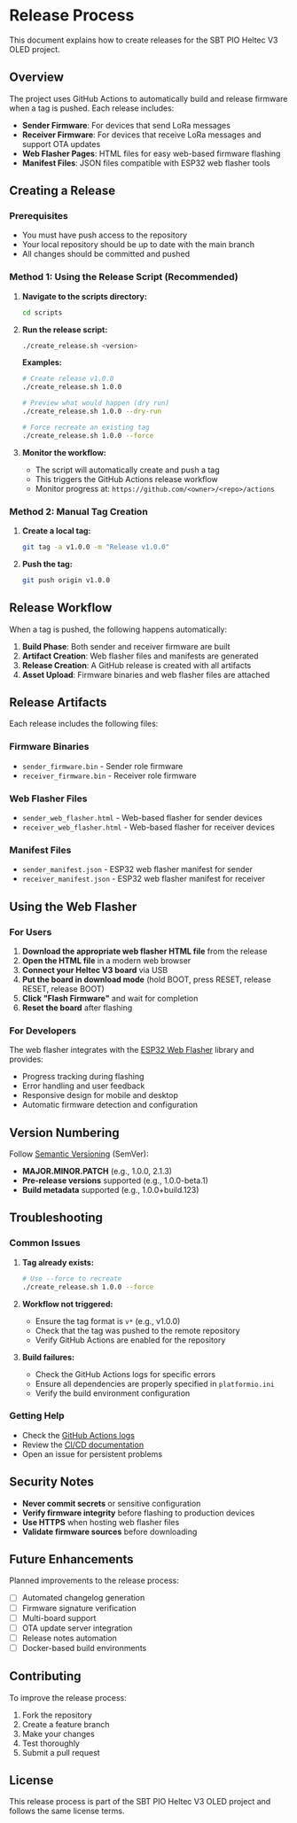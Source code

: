 # Release Process

This document explains how to create releases for the SBT PIO Heltec V3 OLED project.

## Overview

The project uses GitHub Actions to automatically build and release firmware when a tag is pushed. Each release includes:

- **Sender Firmware**: For devices that send LoRa messages
- **Receiver Firmware**: For devices that receive LoRa messages and support OTA updates
- **Web Flasher Pages**: HTML files for easy web-based firmware flashing
- **Manifest Files**: JSON files compatible with ESP32 web flasher tools

## Creating a Release

### Prerequisites

- You must have push access to the repository
- Your local repository should be up to date with the main branch
- All changes should be committed and pushed

### Method 1: Using the Release Script (Recommended)

1. **Navigate to the scripts directory:**
   ```bash
   cd scripts
   ```

2. **Run the release script:**
   ```bash
   ./create_release.sh <version>
   ```

   **Examples:**
   ```bash
   # Create release v1.0.0
   ./create_release.sh 1.0.0

   # Preview what would happen (dry run)
   ./create_release.sh 1.0.0 --dry-run

   # Force recreate an existing tag
   ./create_release.sh 1.0.0 --force
   ```

3. **Monitor the workflow:**
   - The script will automatically create and push a tag
   - This triggers the GitHub Actions release workflow
   - Monitor progress at: `https://github.com/<owner>/<repo>/actions`

### Method 2: Manual Tag Creation

1. **Create a local tag:**
   ```bash
   git tag -a v1.0.0 -m "Release v1.0.0"
   ```

2. **Push the tag:**
   ```bash
   git push origin v1.0.0
   ```

## Release Workflow

When a tag is pushed, the following happens automatically:

1. **Build Phase**: Both sender and receiver firmware are built
2. **Artifact Creation**: Web flasher files and manifests are generated
3. **Release Creation**: A GitHub release is created with all artifacts
4. **Asset Upload**: Firmware binaries and web flasher files are attached

## Release Artifacts

Each release includes the following files:

### Firmware Binaries
- `sender_firmware.bin` - Sender role firmware
- `receiver_firmware.bin` - Receiver role firmware

### Web Flasher Files
- `sender_web_flasher.html` - Web-based flasher for sender devices
- `receiver_web_flasher.html` - Web-based flasher for receiver devices

### Manifest Files
- `sender_manifest.json` - ESP32 web flasher manifest for sender
- `receiver_manifest.json` - ESP32 web flasher manifest for receiver

## Using the Web Flasher

### For Users

1. **Download the appropriate web flasher HTML file** from the release
2. **Open the HTML file** in a modern web browser
3. **Connect your Heltec V3 board** via USB
4. **Put the board in download mode** (hold BOOT, press RESET, release RESET, release BOOT)
5. **Click "Flash Firmware"** and wait for completion
6. **Reset the board** after flashing

### For Developers

The web flasher integrates with the [ESP32 Web Flasher](https://github.com/espressif/esp-web-flasher) library and provides:

- Progress tracking during flashing
- Error handling and user feedback
- Responsive design for mobile and desktop
- Automatic firmware detection and configuration

## Version Numbering

Follow [Semantic Versioning](https://semver.org/) (SemVer):

- **MAJOR.MINOR.PATCH** (e.g., 1.0.0, 2.1.3)
- **Pre-release versions** supported (e.g., 1.0.0-beta.1)
- **Build metadata** supported (e.g., 1.0.0+build.123)

## Troubleshooting

### Common Issues

1. **Tag already exists:**
   ```bash
   # Use --force to recreate
   ./create_release.sh 1.0.0 --force
   ```

2. **Workflow not triggered:**
   - Ensure the tag format is `v*` (e.g., v1.0.0)
   - Check that the tag was pushed to the remote repository
   - Verify GitHub Actions are enabled for the repository

3. **Build failures:**
   - Check the GitHub Actions logs for specific errors
   - Ensure all dependencies are properly specified in `platformio.ini`
   - Verify the build environment configuration

### Getting Help

- Check the [GitHub Actions logs](https://github.com/<owner>/<repo>/actions)
- Review the [CI/CD documentation](CI_CACHING_OPTIMIZATION.md)
- Open an issue for persistent problems

## Security Notes

- **Never commit secrets** or sensitive configuration
- **Verify firmware integrity** before flashing to production devices
- **Use HTTPS** when hosting web flasher files
- **Validate firmware sources** before downloading

## Future Enhancements

Planned improvements to the release process:

- [ ] Automated changelog generation
- [ ] Firmware signature verification
- [ ] Multi-board support
- [ ] OTA update server integration
- [ ] Release notes automation
- [ ] Docker-based build environments

## Contributing

To improve the release process:

1. Fork the repository
2. Create a feature branch
3. Make your changes
4. Test thoroughly
5. Submit a pull request

## License

This release process is part of the SBT PIO Heltec V3 OLED project and follows the same license terms.
